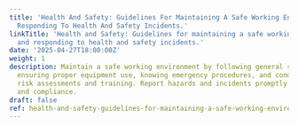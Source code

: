 ```yaml
---
title: 'Health And Safety: Guidelines For Maintaining A Safe Working Environment And
  Responding To Health And Safety Incidents.'
linkTitle: 'Health and Safety: Guidelines for maintaining a safe working environment
  and responding to health and safety incidents.'
date: '2025-04-27T18:00:00Z'
weight: 1
description: Maintain a safe working environment by following general safety principles,
  ensuring proper equipment use, knowing emergency procedures, and conducting regular
  risk assessments and training. Report hazards and incidents promptly to ensure safety
  and compliance.
draft: false
ref: health-and-safety-guidelines-for-maintaining-a-safe-working-environment-and-responding-to-health-and-safety-incidents
---
```


